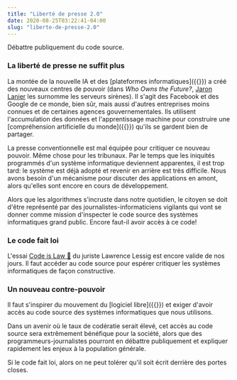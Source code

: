 ```yaml
---
title: "Liberté de presse 2.0"
date: 2020-08-25T03:22:41-04:00
slug: "liberte-de-presse-2.0"
---
```


Débattre publiquement du code source.

<!--more-->

### La liberté de presse ne suffit plus

La montée de la nouvelle IA et des [plateformes informatiques]({{<ref direct-economy.md>}})
a créé des nouveaux centres de pouvoir (dans *Who Owns the Future?*, <a href="http://www.jaronlanier.com/" target="_blank">Jaron Lanier</a> les surnomme les serveurs sirènes).
Il s'agit des Facebook et des Google de ce monde, bien sûr, mais aussi d'autres entreprises moins connues et de certaines agences gouvernementales.
Ils  utilisent
l'accumulation des données et l'apprentissage machine pour construire une [compréhension artificielle du monde]({{<ref understanding-the-world.md>}}) qu'ils se gardent bien de partager.

La presse conventionnelle est mal équipée pour critiquer ce nouveau pouvoir.
Même chose pour les tribunaux. 
Par le temps que les iniquités programmés d'un système informatique deviennent apparentes,
il est trop tard: le système est déjà adopté et revenir en arrière est très difficile.
Nous avons besoin d'un mécanisme pour discuter des applications en amont, alors qu'elles sont encore en cours de développement.

Alors que les algorithmes s'incruste dans notre quotidien, le citoyen se doit d'être représenté par des journalistes-informaticiens vigilants qui
vont se donner comme mission d'inspecter le code source des systèmes informatiques grand public. Encore faut-il avoir accès à ce code!

### Le code fait loi

L'essai <a href="https://framablog.org/2010/05/22/code-is-law-lessig/" target="_blank">Code is Law 🔗</a> du juriste Lawrence Lessig est encore valide de nos jours.
Il faut accéder au code source pour espérer critiquer les systèmes informatiques de façon constructive.

### Un nouveau contre-pouvoir

Il faut s'inspirer du mouvement du [logiciel libre]({{<ref fortify-democracy.md>}}) 
et exiger d'avoir accès au code source des systèmes informatiques que nous utilisons.

Dans un avenir où le taux de codératie serait élevé, cet accès au code source sera extrêmement bénéfique pour la société, 
alors que des programmeurs-journalistes pourront en débattre publiquement et expliquer rapidement les enjeux à la population générale.

Si le code fait loi, alors on ne peut tolérer qu'il soit écrit derrière des portes closes.





